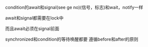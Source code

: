 condition的await和signal(see ge no)(信号，标志)和wait，notify一样

await和signal都需要在lock中

而且await必须在signal前面

synchronized和condition的等待唤醒都要   遵循before和after的原则
